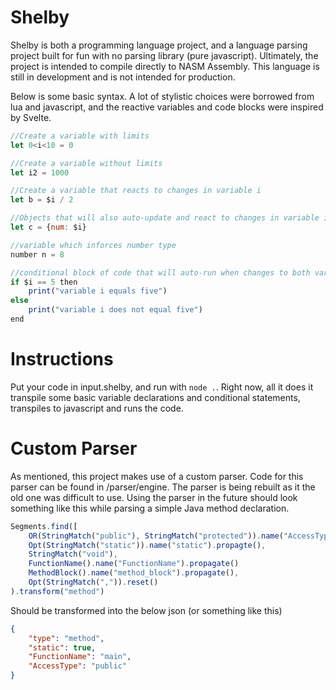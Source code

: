 # Shelby 

Shelby is both a programming language project, and a language parsing project built for fun with no parsing library (pure javascript). Ultimately, the project is intended to compile directly to NASM Assembly. This language is still in development and is not intended for production.

Below is some basic syntax. A lot of stylistic choices were borrowed from lua and javascript, and the reactive variables and code blocks were inspired by Svelte. 

```js 
//Create a variable with limits 
let 0<i<10 = 0

//Create a variable without limits
let i2 = 1000

//Create a variable that reacts to changes in variable i
let b = $i / 2

//Objects that will also auto-update and react to changes in variable i
let c = {num: $i}

//variable which inforces number type 
number n = 8

//conditional block of code that will auto-run when changes to both variable i and variable b occur 
if $i == 5 then 
    print("variable i equals five")
else
    print("variable i does not equal five")
end 

```

# Instructions 

Put your code in input.shelby, and run with `node .`. Right now, all it does it transpile some basic variable declarations and conditional statements, transpiles to javascript and runs the code. 

# Custom Parser 

As mentioned, this project makes use of a custom parser. Code for this parser can be found in /parser/engine. The parser is being rebuilt as it the old one was difficult to use. Using the parser in the future should look something like this while parsing a simple Java method declaration. 

```js
Segments.find([
    OR(StringMatch("public"), StringMatch("protected")).name("AccessType").propagate(),
    Opt(StringMatch("static")).name("static").propagte(),
    StringMatch("void"), 
    FunctionName().name("FunctionName").propagate()
    MethodBlock().name("method_block").propagate(),
    Opt(StringMatch(",")).reset() 
).transform("method") 
```

Should be transformed into the below json (or something like this)

```json
{
    "type": "method", 
    "static": true,
    "FunctionName": "main", 
    "AccessType": "public"
}
```
